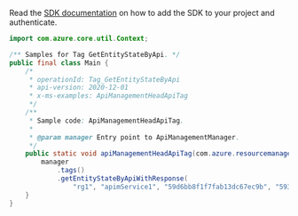 Read the [SDK documentation](https://github.com/Azure/azure-sdk-for-java/blob/azure-resourcemanager-apimanagement_1.0.0-beta.2/sdk/apimanagement/azure-resourcemanager-apimanagement/README.md) on how to add the SDK to your project and authenticate.

```java
import com.azure.core.util.Context;

/** Samples for Tag GetEntityStateByApi. */
public final class Main {
    /*
     * operationId: Tag_GetEntityStateByApi
     * api-version: 2020-12-01
     * x-ms-examples: ApiManagementHeadApiTag
     */
    /**
     * Sample code: ApiManagementHeadApiTag.
     *
     * @param manager Entry point to ApiManagementManager.
     */
    public static void apiManagementHeadApiTag(com.azure.resourcemanager.apimanagement.ApiManagementManager manager) {
        manager
            .tags()
            .getEntityStateByApiWithResponse(
                "rg1", "apimService1", "59d6bb8f1f7fab13dc67ec9b", "59306a29e4bbd510dc24e5f9", Context.NONE);
    }
}
```
